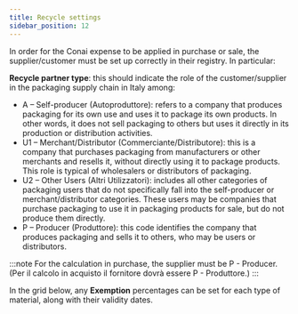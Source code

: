 ```yaml
---
title: Recycle settings
sidebar_position: 12
---
```


In order for the Conai expense to be applied in purchase or sale, the supplier/customer must be set up correctly in their registry. In particular:

**Recycle partner type**: this should indicate the role of the customer/supplier in the packaging supply chain in Italy among:
- A – Self-producer (Autoproduttore): refers to a company that produces packaging for its own use and uses it to package its own products. In other words, it does not sell packaging to others but uses it directly in its production or distribution activities.
- U1 – Merchant/Distributor (Commerciante/Distributore): this is a company that purchases packaging from manufacturers or other merchants and resells it, without directly using it to package products. This role is typical of wholesalers or distributors of packaging.
- U2 – Other Users (Altri Utilizzatori): includes all other categories of packaging users that do not specifically fall into the self-producer or merchant/distributor categories. These users may be companies that purchase packaging to use it in packaging products for sale, but do not produce them directly.
- P – Producer (Produttore): this code identifies the company that produces packaging and sells it to others, who may be users or distributors.

:::note
For the calculation in purchase, the supplier must be P - Producer. (Per il calcolo in acquisto il fornitore dovrà essere P - Produttore.)
:::

In the grid below, any **Exemption** percentages can be set for each type of material, along with their validity dates.